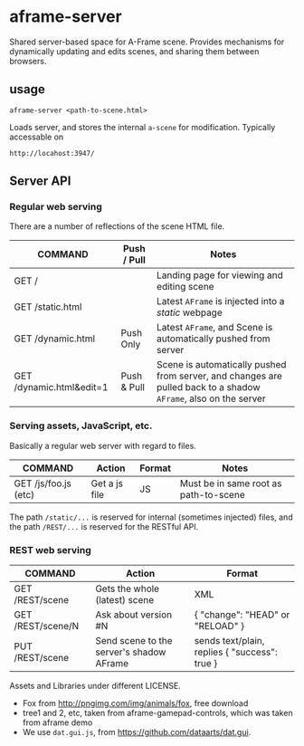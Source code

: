 # aframe-server

Shared server-based space for A-Frame scene. Provides mechanisms for dynamically updating and edits scenes,
and sharing them between browsers.

## usage

````
aframe-server <path-to-scene.html>
````

Loads server, and stores the internal `a-scene` for modification. Typically accessable on 

    http://locahost:3947/

## Server API


### Regular web serving

There are a number of reflections of the scene HTML file.

COMMAND           | Push / Pull  | Notes
------------------|--------------|-----------
GET /             |              | Landing page for viewing and editing scene 
GET /static.html  |              | Latest `AFrame` is injected into a *static* webpage
GET /dynamic.html | Push Only    | Latest `AFrame`, and Scene is automatically pushed from server
GET /dynamic.html&edit=1 | Push & Pull | Scene is automatically pushed from server, and changes are pulled back to a shadow `AFrame`, also on the server

### Serving assets, JavaScript, etc.

Basically a regular web server with regard to files.

COMMAND               | Action                         | Format | Notes
----------------------|--------------------------------|--------|-----
GET /js/foo.js  (etc) | Get a js file                  | JS     | Must be in same root as path-to-scene

The path `/static/...` is reserved for internal (sometimes injected) files,
and the path `/REST/...` is reserved for the RESTful API.

### REST web serving


COMMAND    | Action                        | Format
-----------|-------------------------------|--------
GET /REST/scene | Gets the whole (latest) scene | XML
GET /REST/scene/N | Ask about version #N       | { "change": "HEAD" or "RELOAD" }
PUT /REST/scene | Send scene to the server's shadow AFrame | sends text/plain, replies { "success": true }


Assets and Libraries under different LICENSE.

 * Fox from http://pngimg.com/img/animals/fox, free download
 * tree1 and 2, etc, taken from aframe-gamepad-controls, which was taken from aframe demo
 * We use `dat.gui.js`, from https://github.com/dataarts/dat.gui.
